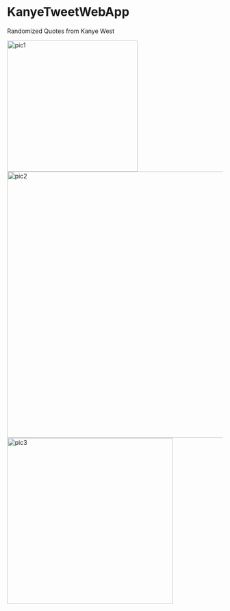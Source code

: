 # KanyeTweetWebApp
Randomized Quotes from Kanye West

<img width="305" alt="pic1" src="https://user-images.githubusercontent.com/54678225/153726339-965b0ae7-8b97-41ab-a707-411f9ec071a5.png">

<img width="621" alt="pic2" src="https://user-images.githubusercontent.com/54678225/153726344-9536a53d-b5ba-446e-b807-9f96689615d3.png">

<img width="387" alt="pic3" src="https://user-images.githubusercontent.com/54678225/153726347-2a720d21-682c-4a25-8b98-67bd77283958.png">
